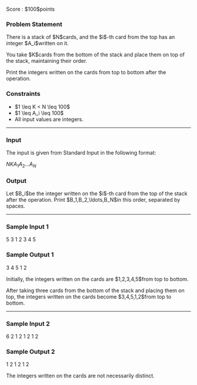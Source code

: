 
<div>

<span>

<span>

<p>
Score : $100$points
</p>

<div>

<section>

### **Problem Statement**

<p>
There is a stack of $N$cards, and the $i$-th card from the top has an integer $A_i$written on it.
</p>

<p>
You take $K$cards from the bottom of the stack and place them on top of the stack, maintaining their order.
</p>

<p>
Print the integers written on the cards from top to bottom after the operation.
</p>

</section>

</div>

<div>

<section>

### **Constraints**

<ul>

<li>
$1 \leq K < N \leq 100$
</li>

<li>
$1 \leq A_i \leq 100$
</li>

<li>
All input values are integers.
</li>

</ul>

</section>

</div>

---

<div>

<div>

<section>

### **Input**

<p>
The input is given from Standard Input in the following format:
</p>

<div>

$N$$K$$A_1$$A_2$$\ldots$$A_N$
</div>

</section>

</div>

<div>

<section>

### **Output**

<p>
Let $B_i$be the integer written on the $i$-th card from the top of the stack after the operation. Print $B_1,B_2,\ldots,B_N$in this order, separated by spaces.
</p>

</section>

</div>

</div>

---

<div>

<section>

### **Sample Input 1**

<div>

5 3
1 2 3 4 5

</div>

</section>

</div>

<div>

<section>

### **Sample Output 1**

<div>

3 4 5 1 2

</div>

<p>
Initially, the integers written on the cards are $1,2,3,4,5$from top to bottom.
</p>

<p>
After taking three cards from the bottom of the stack and placing them on top, the integers written on the cards become $3,4,5,1,2$from top to bottom.
</p>

</section>

</div>

---

<div>

<section>

### **Sample Input 2**

<div>

6 2
1 2 1 2 1 2

</div>

</section>

</div>

<div>

<section>

### **Sample Output 2**

<div>

1 2 1 2 1 2

</div>

<p>
The integers written on the cards are not necessarily distinct.
</p>

</section>

</div>

</span>

</span>

</div>
